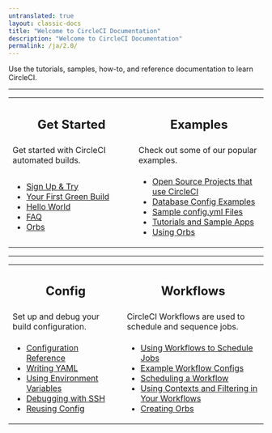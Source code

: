 ```yaml
---
untranslated: true
layout: classic-docs
title: "Welcome to CircleCI Documentation"
description: "Welcome to CircleCI Documentation"
permalink: /ja/2.0/
---
```


Use the tutorials, samples, how-to, and reference documentation to learn CircleCI.

<hr>
<div>
<table>
  <tr>
    <th><h2>Get Started</h2></th>
    <th><h2>Examples</h2></th>

  </tr>
  <tr>
    <td>Get started with CircleCI automated builds.&nbsp;&nbsp;</td>
    <td>Check out some of our popular examples.&nbsp;&nbsp;</td>
  </tr>

  <tr>
    <td><ul>
		<li><a href="/docs/2.0/first-steps/">Sign Up & Try</a></li>
		<li><a href="/docs/2.0/getting-started/">Your First Green Build</a></li>
		<li><a href="/docs/2.0/hello-world/">Hello World</a></li>
		<li><a href="/docs/2.0/faq/">FAQ</a></li>
	        <li><a href="/docs/2.0/orb-intro/">Orbs</a></li>
		</ul></td>
    <td><ul><li><a href="/docs/2.0/example-configs/">Open Source Projects that use CircleCI</a></li>
		<li><a href="/docs/2.0/postgres-config">Database Config Examples</a></li>
		<li><a href="/docs/2.0/sample-config/">Sample config.yml Files</a></li>
		<li><a href="/docs/2.0/tutorials/">Tutorials and Sample Apps</a></li>
	        <li><a href="/docs/2.0/using-orbs/">Using Orbs</a></li>
	        </ul></td>
  </tr>
</table>
</div>

<hr>

<div>
<table>
  <tr>
    <th><h2>Config</h2></th>
    <th><h2>Workflows</h2></th>

  </tr>
  <tr>
    <td>Set up and debug your build configuration.&nbsp;&nbsp;</td>
    <td>CircleCI Workflows are used to schedule and sequence jobs.&nbsp;&nbsp;</td>
  </tr>
  <tr>
    <td><ul>
			<li><a href="{{ site.baseurl }}/ja/2.0/configuration-reference/">Configuration Reference</a></li>
	                <li><a href="{{ site.baseurl }}/ja/2.0/writing-yaml/">Writing YAML</a></li>
			<li><a href="{{ site.baseurl }}/ja/2.0/env-vars/">Using Environment Variables</a></li>
			<li><a href="{{ site.baseurl }}/ja/2.0/ssh-access-jobs/">Debugging with SSH</a></li>
	                <li><a href="/docs/2.0/reusing-config/">Reusing Config</a></li>
		</ul></td>
    <td><ul>
			<li><a href="/docs/2.0/workflows/">Using Workflows to Schedule Jobs</a></li>
			<li><a href="/docs/2.0/workflows/#workflows-configuration-examples">Example Workflow Configs</a></li>
		<li><a href="/docs/2.0/workflows/#scheduling-a-workflow">Scheduling a Workflow</a></li>
		<li><a href="/docs/2.0/workflows/#using-contexts-and-filtering-in-your-workflows">Using Contexts and Filtering in Your Workflows</a></li>
	    <li><a href="/docs/2.0/creating-orbs/">Creating Orbs</a></li>
	    </ul></td>
  </tr>
</table>
</div>
